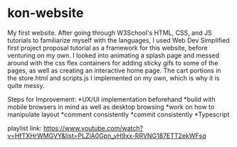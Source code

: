 # kon-website

My first website.  After going through W3School's HTML, CSS, and JS tutorials to familiarize myself with the languages, I used Web Dev Simplified first project proposal tutorial as a framework for this website, before venturing on my own.  I looked into animating a splash page and messed around with the css flex containers for adding sticky gifs to some of the pages, as well as creating an interactive home page.  The cart portions in the store.html and scripts.js I implemented on my own, which is why it is quite messy. 

Steps for Improvement:
*UX/UI implementation beforehand
*build with mobile browsers in mind as well as desktop browsing
*work on how to manipulate layout
*comment consistently
*commit consistently
*Typescript

playlist link: https://www.youtube.com/watch?v=HfTXHrWMGVY&list=PLZlA0Gpn_vH9xx-RRVNG187ETT2ekWFsq


